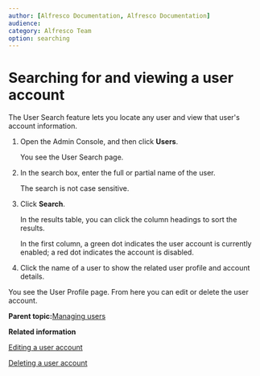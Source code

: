 ```yaml
---
author: [Alfresco Documentation, Alfresco Documentation]
audience: 
category: Alfresco Team
option: searching
---
```


# Searching for and viewing a user account

The User Search feature lets you locate any user and view that user's account information.

1.  Open the Admin Console, and then click **Users**.

    You see the User Search page.

2.  In the search box, enter the full or partial name of the user.

    The search is not case sensitive.

3.  Click **Search**.

    In the results table, you can click the column headings to sort the results.

    In the first column, a green dot indicates the user account is currently enabled; a red dot indicates the account is disabled.

4.  Click the name of a user to show the related user profile and account details.


You see the User Profile page. From here you can edit or delete the user account.

**Parent topic:**[Managing users](../concepts/at-adminconsole-users.md)

**Related information**  


[Editing a user account](at-adminconsole-user-edit.md)

[Deleting a user account](at-adminconsole-user-delete.md)

